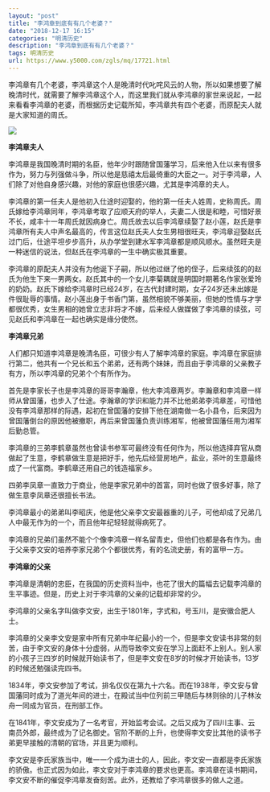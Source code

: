 ```yaml
---
layout: "post"
title: "李鸿章到底有有几个老婆？"
date: "2018-12-17 16:15"
categories: "明清历史"
description: "李鸿章到底有有几个老婆？"
tags: 明清历史
url: https://www.y5000.com/zgls/mq/17721.html
---
```






李鸿章有几个老婆，李鸿章这个人是晚清时代叱咤风云的人物，所以如果想要了解晚清时代，就需要了解李鸿章这个人，而这里我们就从李鸿章的家世来说起，一起来看看李鸿章的老婆，而根据历史记载所知，李鸿章共有四个老婆，而原配夫人就是大家知道的周氏。

![](https://img.y5000.com/uploads/allimg/170322/1425593920-0.jpg)

**李鸿章夫人**

李鸿章是我国晚清时期的名臣，他年少时跟随曾国藩学习，后来他入仕以来有很多作为，努力与列强做斗争，所以他是慈禧太后最倚重的大臣之一。对于李鸿章，人们除了对他自身感兴趣，对他的家庭也很感兴趣，尤其是李鸿章的夫人。

李鸿章的第一任夫人是他初入仕途时迎娶的，他的第一任夫人姓周，史称周氏。周氏嫁给李鸿章同年，李鸿章考取了应顺天府的举人，夫妻二人很是和睦，可惜好景不长，咸丰十一年周氏就因病身亡。周氏故去以后李鸿章续娶了赵小莲，赵氏是李鸿章所有夫人中声名最高的，传言这位赵氏夫人女生男相很旺夫，李鸿章迎娶赵氏过门后，仕途平坦步步高升，从办学堂到建水军李鸿章都是顺风顺水。虽然旺夫是一种迷信的说法，但赵氏在李鸿章的一生中确实极其重要。

李鸿章的原配夫人并没有为他诞下子嗣，所以他过继了他的侄子，后来续弦的的赵氏为他生下来一男两女。赵氏其中的一个女儿李菊耦就是明国时期著名作家张爱玲的奶奶。赵氏下嫁给李鸿章时已经24岁，在古代封建时期，女子24岁还未出嫁是件很耻辱的事情。赵小莲出身于书香门第，虽然相貌不够美丽，但她的性情与才学都很优秀，女生男相的她曾立志非将才不嫁，后来经人做媒做了李鸿章的续弦，可见赵氏和李鸿章在一起也确实是缘分使然。

**李鸿章兄弟**

人们都只知道李鸿章是晚清名臣，可很少有人了解李鸿章的家庭。李鸿章在家庭排行第二，他共有一个兄长和五个弟弟，还有两个妹妹，而且由于李鸿章的父亲教子有方，所以李鸿章的兄弟个个有所作为。

首先是李家长子也是李鸿章的哥哥李瀚章，他大李鸿章两岁。李瀚章和李鸿章一样师从曾国藩，也步入了仕途。李瀚章的学识和能力并不比他弟弟李鸿章差，可惜他没有李鸿章那样的际遇，起初在曾国藩的安排下他在湖南做一名小县令，后来因为曾国藩倒台的原因他被撤职，再后来曾国藩负责训练湘军，他被曾国藩任用为湘军后勤总管。

李鸿章的三弟李鹤章虽然也曾读书参军可最终没有任何作为，所以他选择弃官从商做起了生意，李鹤章做生意是把好手，他先后经营房地产，盐业，茶叶的生意最终成了一代富商。李鹤章还用自己的钱造福家乡。

四弟李凤章一直致力于商业，他是李家兄弟中的首富，同时也做了很多好事，除了做生意李凤章还很擅长书法。

李鸿章最小的弟弟叫李昭庆，他是他父亲李文安最器重的儿子，可他却成了兄弟几人中最无作为的一个，而且他年纪轻轻就得病死了。

李鸿章的兄弟们虽然不能个个像李鸿章一样名留青史，但他们也都是各有作为。由于父亲李文安的培养李家兄弟个个都很优秀，有的名流史册，有的富甲一方。

**李鸿章的父亲**

李鸿章是清朝的忠臣，在我国的历史资料当中，也花了很大的篇幅去记载李鸿章的生平事迹。但是，历史上对于李鸿章的父亲的记载却非常的少。

李鸿章的父亲名字叫做李文安，出生于1801年，字式和，号玉川，是安徽合肥人士。

李鸿章的父亲李文安是家中所有兄弟中年纪最小的一个，但是李文安读书非常的刻苦，由于李文安的身体十分虚弱，从而导致李文安在学习上面赶不上别人。别人家的小孩子三四岁的时候就开始读书了，但是李文安在8岁的时候才开始读书，13岁的时候还勉强读完四书。

1834年，李文安参加了考试，排名仅仅在第九十六名。而在1938年，李文安与曾国藩同时成为了道光年间的进士，在殿试当中位列前三甲随后与林则徐的儿子林汝舟一同成为官员，在刑部工作。

在1841年，李文安成为了一名考官，开始监考会试。之后又成为了四川主事、云南员外郎，最终成为了记名御史。官阶不断的上升，也使得李文安比其他的读书子弟更早接触的清朝的官场，并且更为顺利。

李文安是李氏家族当中，唯一一个成为进士的人，因此，李文安一直都是李氏家族的骄傲。也正式因为如此，李文安对于李鸿章的要求也更高。李鸿章在读书期间，李文安不断的催促李鸿章发奋刻苦。此外，还教给了李鸿章很多的做人之道。
